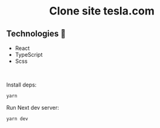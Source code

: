 <h1 align="center">

<br>

Clone site tesla.com

</h1>

## Technologies 🔧

- React
- TypeScript
- Scss

<br>

Install deps:

```bash
yarn 
```

Run Next dev server:

```bash
yarn dev 
```
